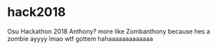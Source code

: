 # hack2018
Osu Hackathon 2018
Anthony? more like Zombanthony because hes a zombie ayyyy lmao wtf gottem hahaaaaaaaaaaaaa
